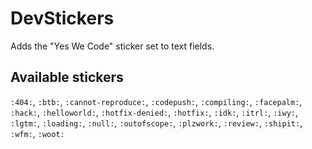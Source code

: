 # DevStickers

Adds the "Yes We Code" sticker set to text fields.

## Available stickers
`:404:`, 
`:btb:`, 
`:cannot-reproduce:`, 
`:codepush:`, 
`:compiling:`, 
`:facepalm:`, 
`:hack:`, 
`:helloworld:`, 
`:hotfix-denied:`, 
`:hotfix:`, 
`:idk:`, 
`:itrl:`, 
`:iwy:`, 
`:lgtm:`, 
`:loading:`, 
`:null:`, 
`:outofscope:`, 
`:plzwork:`, 
`:review:`, 
`:shipit:`, 
`:wfm:`, 
`:woot:`

